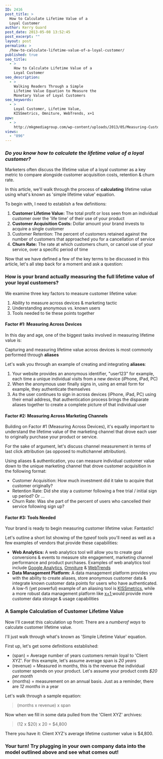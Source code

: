 ```yaml
---
ID: 2416
post_title: >
  How to Calculate Lifetime Value of a
  Loyal Customer
author: Kerry Guard
post_date: 2013-05-08 13:52:45
post_excerpt: ""
layout: post
permalink: >
  /how-to-calculate-lifetime-value-of-a-loyal-customer/
published: true
seo_title:
  - >
    How to Calculate Lifetime Value of a
    Loyal Customer
seo_description:
  - >
    Walking Readers Through a Simple
    Lifetime Value Equation to Measure the
    Monetary Value of Loyal Customers
seo_keywords:
  - >
    Loyal Customer, Lifetime Value,
    KISSmetrics, Omniture, WebTrends, x+1
ppw:
  - >
    http://mkgmediagroup.com/wp-content/uploads/2013/05/Measuring-Customer-Value.jpg
views:
  - "896"
---
```

<h3><em>Do you know how to calculate the lifetime value of a loyal customer?</em></h3>

<p>Marketers often discuss the lifetime value of a loyal customer as a key metric to compare alongside customer acquisition costs, retention &amp; churn rate.</p>

<p>In this article, we'll walk through the process of <strong>calculating</strong> lifetime value using what's known as 'simple lifetime value' equation.</p>

<p>To begin with, I need to establish a few definitions:</p>
<ol>
	<li><strong>Customer Lifetime Value:</strong> The total profit or loss seen from an individual customer over the 'life time' of their use of your product </span></li>
	<li><strong>Customer Acquisition Costs:</strong> Dollar amount your brand invests to acquire a single customer</li>
	<li>Customer Retention: The percent of customers retained against the number of customers that approached you for a cancellation of service</li>
	<li><strong>Churn Rate:</strong> The rate at which customers churn, or cancel use of your service, over a specific period of time</li>
</ol>

<p>Now that we have defined a few of the key terms to be discussed in this article, let's all step back for a moment and ask a question:</p>

<h3>How is your brand actually measuring the full lifetime value of your loyal customers?</h3>
<p>We examine three key factors to measure customer lifetime value:</p>

<ol>
	<li><span style="line-height: 14px;">Ability to measure across devices &amp; marketing tactic</span></li>
	<li>Understanding anonymous vs. known users</li>
	<li>Tools needed to tie these points together</li>
</ol>

<h4>Factor #1: Measuring Across Devices</h4>
<p>In this day and age, one of the biggest tasks involved in measuring lifetime value is:</p>
<p>Capturing and measuring lifetime value across devices is most commonly performed through <strong>aliases</strong></p>
<p>Let's walk you through an example of creating and integrating <strong>aliases</strong>:</p>
<ol>
	<li>Your website provides an anonymous identifier, "user123" for example, each time a unique individual visits from a new device (iPhone, iPad, PC)</li>
	<li>When the anonymous user finally signs in, using an email form for example, they authenticate themselves</li>
	<li>As the user continues to sign in across devices (iPhone, iPad, PC) using their email address, that authentication process brings the disparate aliases together to create a complete picture of that individual user</li>
</ol>

<h4>Factor #2: Measuring Across Marketing Channels</h4>
<p>Building on Factor #1 (Measuring Across Devices), it's equally important to understand the lifetime value of the marketing channel that drove each user to originally purchase your product or service.</p>

<p>For the sake of argument, let's discuss channel measurement in terms of last click attribution (as opposed to multichannel attribution).</p>

<p>Using aliases &amp; authentication, you can measure individual customer value down to the unique marketing channel that drove customer acquisition in the following format:</p>

<ul>
	<li>Customer Acquisition: How much investment did it take to acquire that customer originally?</li>
	<li>Retention Rate: Did she stay a customer following a free trial / initial sign up period? Or ...</li>
	<li>Churn Rate: Was she part of the percent of users who cancelled their service following sign up?</li>
</ul>

<h4>Factor #3: Tools Needed</h4>
<p>Your brand is ready to begin measuring customer lifetime value: Fantastic!</p>
<p>Let's outline a short list showing of the <em>type</em>of tools you'll need as well as a few examples of vendors that provide these capabilities:</p>
<ul>
	<li><strong>Web Analytics:</strong> A web analytics tool will allow you to create goal conversions &amp; events to measure site engagement, marketing channel performance and product purchases. Examples of web analytics tool include <a href="http://google.com/analytics" target="_blank">Google Analytics</a>, <a href="http://omniture.com" target="_blank">Omniture</a> &amp; <a href="http://webtrends.com" target="_blank">WebTrends</a></span></li>
	<li><strong>Data Management Platform:</strong> A data management platform provides you with the ability to create aliases, store anonymous customer data &amp; integrate known customer data points for users who have authenticated. A low-fi (yet powerful) example of an aliasing tool is <a href="http://kissmetrics.com" target="_blank">KISSmetrics</a>, while a more robust data management platform like <a href="http://xplusone.com" target="_blank">x+1 </a>would provide more customer data storage &amp; usage capabilities</li>
</ul>

<h3>A Sample Calculation of Customer Lifetime Value</h3>
<p>Now I'll caveat this calculation up front: There are a <em>number</em><em>of ways</em> to calculate customer lifetime value.</p>

<p>I'll just walk through what's known as 'Simple Lifetime Value' equation.</p>

<p>First up, let's get some definitions established:</p>

<ul>
	<li>(span) = Average number of years customers remain loyal to 'Client XYZ'. For this example, let's assume average span is <em>20 years</em></li>
	<li>(revenue) = Measured in months, this is the revenue the individual customer spends on your product. Let's assume your product costs <em>$20 per month</em></li>
	<li>(months) = measurement on an annual basis. Just as a reminder, there are <em>12 months</em> in a year</li>
</ul>

<p>Let's walk through a sample equation:</p>

<blockquote>(months x revenue) x span</blockquote>

<p>Now when we fill in some data pulled from the 'Client XYZ' archives:</p>
<blockquote>(12 x $20) x 20 = $4,800</blockquote>
<p>There you have it: Client XYZ's average lifetime customer value is $4,800.</p>

<h3>Your turn! Try plugging in your own company data into the model outlined above and see what comes out!</h3>